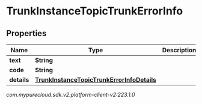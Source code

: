 # TrunkInstanceTopicTrunkErrorInfo


## Properties

| Name | Type | Description | Notes |
| ------------ | ------------- | ------------- | ------------- |
| **text** | **String** |  |  [optional] |
| **code** | **String** |  |  [optional] |
| **details** | [**TrunkInstanceTopicTrunkErrorInfoDetails**](TrunkInstanceTopicTrunkErrorInfoDetails) |  |  [optional] |




_com.mypurecloud.sdk.v2:platform-client-v2:223.1.0_
